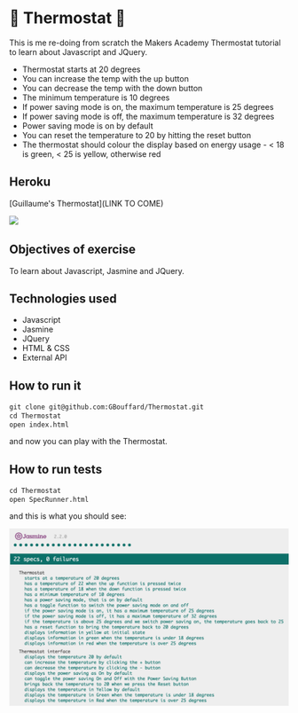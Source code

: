 :high_brightness: Thermostat :high_brightness:
===
This is me re-doing from scratch the Makers Academy Thermostat tutorial to learn about Javascript and JQuery.


- Thermostat starts at 20 degrees
- You can increase the temp with the up button
- You can decrease the temp with the down button
- The minimum temperature is 10 degrees
- If power saving mode is on, the maximum temperature is 25 degrees
- If power saving mode is off, the maximum temperature is 32 degrees
- Power saving mode is on by default
- You can reset the temperature to 20 by hitting  the reset button
- The thermostat should colour the display based on energy usage - < 18 is green, < 25 is yellow, otherwise red

Heroku
----
[Guillaume's Thermostat](LINK TO COME)

![](public/screenshot_to_come.png)


Objectives of exercise
----
To learn about Javascript, Jasmine and JQuery.

Technologies used
----
- Javascript
- Jasmine
- JQuery
- HTML & CSS
- External API

How to run it
----
```
git clone git@github.com:GBouffard/Thermostat.git
cd Thermostat
open index.html
```
and now you can play with the Thermostat.

How to run tests
----
```
cd Thermostat
open SpecRunner.html
```

and this is what you should see:

![](public/jasmine_tests.png)